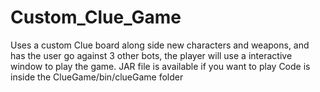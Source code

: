 # Custom_Clue_Game
Uses a custom Clue board along side new characters and weapons, and has the user go against 3 other bots, the player will use a interactive window to play the game. JAR file is available if you want to play
Code is inside the ClueGame/bin/clueGame folder
